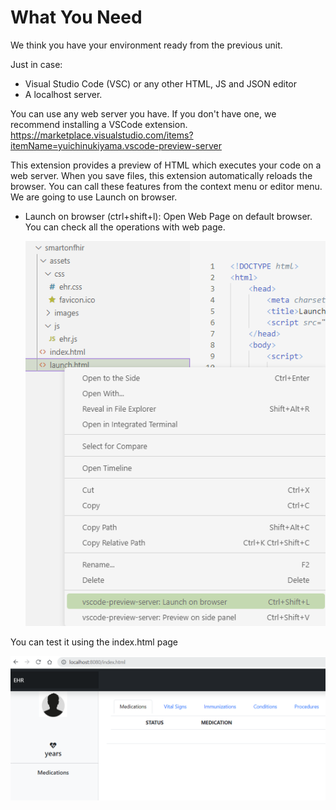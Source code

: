 # What You Need

We think you have your environment ready from the previous unit.

Just in case:

 * Visual Studio Code (VSC) or any other HTML, JS and JSON editor
 * A localhost server.


You can use any web server you have. If you don't have one, we recommend installing a VSCode extension. https://marketplace.visualstudio.com/items?itemName=yuichinukiyama.vscode-preview-server

This extension provides a preview of HTML which executes your code on a web server. When you save files, this extension automatically reloads the browser. You can call these features from the context menu or editor menu. We are going to use Launch on browser.

 * Launch on browser (ctrl+shift+l): Open Web Page on default browser. You can check all the operations with web page.

    ![Open Webpage](./images/open-webpage.png)


You can test it using the index.html page

![Webpage Screenshot](./images/webpage-screenshot.png)
